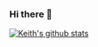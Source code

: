 ### Hi there 👋

<!--
**XXXMrG/XXXMrG** is a ✨ _special_ ✨ repository because its `README.md` (this file) appears on your GitHub profile.

Here are some ideas to get you started:

- 🔭 I’m currently working on ...
- 🌱 I’m currently learning ...
- 👯 I’m looking to collaborate on ...
- 🤔 I’m looking for help with ...
- 💬 Ask me about ...
- 📫 How to reach me: ...
- 😄 Pronouns: ...
- ⚡ Fun fact: ...
-->

[![Keith's github stats](https://github-readme-stats.vercel.app/api?username=XXXMrG&show_icons=true&theme=onedark)](https://github.com/anuraghazra/github-readme-stats)
